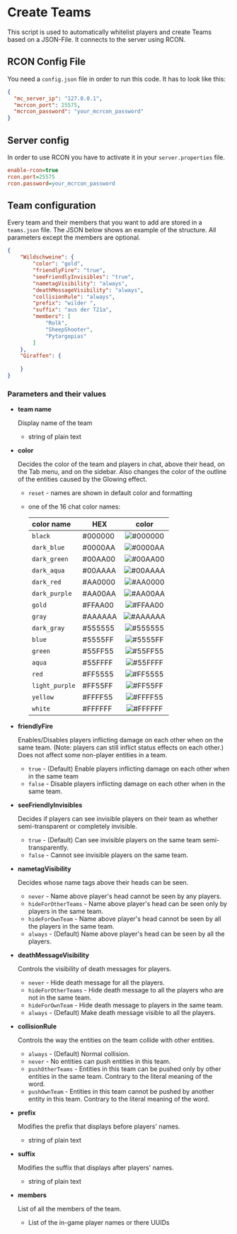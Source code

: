 # Create Teams
This script is used to automatically whitelist players and create Teams based on a JSON-File. It connects to the server using RCON.

## RCON Config File
You need a `config.json` file in order to run this code. It has to look like this:
~~~ JSON
{
  "mc_server_ip": "127.0.0.1",
  "mcrcon_port": 25575,
  "mcrcon_password": "your_mcrcon_password"
}
~~~

## Server config
In order to use RCON you have to activate it in your `server.properties` file.
~~~ ini
enable-rcon=true
rcon.port=25575
rcon.password=your_mcrcon_password
~~~

## Team configuration
Every team and their members that you want to add are stored in a `teams.json` file. 
The JSON below shows an example of the structure. All parameters except the members are optional.
~~~ JSON
{
    "Wildschweine": {
        "color": "gold",
        "friendlyFire": "true",
        "seeFriendlyInvisibles": "true",
        "nametagVisibility": "always",
        "deathMessageVisibility": "always",
        "collisionRule": "always",
        "prefix": "wilder ",
        "suffix": "aus der T21a",
        "members": [
            "Rolk",
            "SheepShooter",
            "Pytargopias"
        ]
    },
    "Giraffen": {
        
    }
}
~~~

### Parameters and their values 
- **team name**
  
  Display name of the team
  - string of plain text

- **color**
  
  Decides the color of the team and players in chat, above their head, on the Tab menu, and on the sidebar. 
  Also changes the color of the outline of the entities caused by the Glowing effect.
  - `reset` - names are shown in default color and formatting
  - one of the 16 chat color names:

    | color name   | HEX     |                          color                           |
    |:-------------|---------|:--------------------------------------------------------:|
    | `black`        | #000000 | ![#000000](https://placehold.co/15x15/000000/000000.png) |
    | `dark_blue`    | #0000AA | ![#0000AA](https://placehold.co/15x15/0000AA/0000AA.png) |
    | `dark_green`   | #00AA00 | ![#00AA00](https://placehold.co/15x15/00AA00/00AA00.png) |
    | `dark_aqua`    | #00AAAA | ![#00AAAA](https://placehold.co/15x15/00AAAA/00AAAA.png) |
    | `dark_red`     | #AA0000 | ![#AA0000](https://placehold.co/15x15/AA0000/AA0000.png) |
    | `dark_purple`  | #AA00AA | ![#AA00AA](https://placehold.co/15x15/AA00AA/AA00AA.png) |
    | `gold`         | #FFAA00 | ![#FFAA00](https://placehold.co/15x15/FFAA00/FFAA00.png) |
    | `gray`         | #AAAAAA | ![#AAAAAA](https://placehold.co/15x15/AAAAAA/AAAAAA.png) |
    | `dark_gray`    | #555555 | ![#555555](https://placehold.co/15x15/555555/555555.png) |
    | `blue`         | #5555FF | ![#5555FF](https://placehold.co/15x15/5555FF/5555FF.png) | 
    | `green`        | #55FF55 | ![#55FF55](https://placehold.co/15x15/55FF55/55FF55.png) |
    | `aqua`         | #55FFFF | ![#55FFFF](https://placehold.co/15x15/55FFFF/55FFFF.png) |
    | `red`          | #FF5555 | ![#FF5555](https://placehold.co/15x15/FF5555/FF5555.png) |
    | `light_purple` | #FF55FF | ![#FF55FF](https://placehold.co/15x15/FF55FF/FF55FF.png) |
    | `yellow`       | #FFFF55 | ![#FFFF55](https://placehold.co/15x15/FFFF55/FFFF55.png) |
    | `white`        | #FFFFFF | ![#FFFFFF](https://placehold.co/15x15/FFFFFF/FFFFFF.png) |

- **friendlyFire**

  Enables/Disables players inflicting damage on each other when on the same team. 
  (Note: players can still inflict status effects on each other.) Does not affect some non-player entities in a team.
  - `true` - (Default) Enable players inflicting damage on each other when in the same team
  - `false` - Disable players inflicting damage on each other when in the same team.

- **seeFriendlyInvisibles**

  Decides if players can see invisible players on their team as whether semi-transparent or completely invisible.
  - `true` - (Default) Can see invisible players on the same team semi-transparently.
  - `false` - Cannot see invisible players on the same team.

- **nametagVisibility**

  Decides whose name tags above their heads can be seen.
  - `never` - Name above player's head cannot be seen by any players.
  - `hideForOtherTeams` - Name above player's head can be seen only by players in the same team.
  - `hideForOwnTeam` - Name above player's head cannot be seen by all the players in the same team.
  - `always` - (Default) Name above player's head can be seen by all the players.

- **deathMessageVisibility**
  
  Controls the visibility of death messages for players.
  - `never` - Hide death message for all the players.
  - `hideForOtherTeams` - Hide death message to all the players who are not in the same team.
  - `hideForOwnTeam` - Hide death message to players in the same team.
  - `always` - (Default) Make death message visible to all the players.

- **collisionRule**

  Controls the way the entities on the team collide with other entities.
  - `always` - (Default) Normal collision.
  - `never` - No entities can push entities in this team.
  - `pushOtherTeams` - Entities in this team can be pushed only by other entities in the same team. Contrary to the literal meaning of the word.
  - `pushOwnTeam` - Entities in this team cannot be pushed by another entity in this team. Contrary to the literal meaning of the word.

- **prefix**

  Modifies the prefix that displays before players' names.
  - string of plain text

- **suffix**
  
  Modifies the suffix that displays after players' names.
  - string of plain text

- **members**

  List of all the members of the team.
  - List of the in-game player names or there UUIDs
